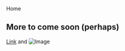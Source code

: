 Home
## More to come soon (perhaps)



[Link](https://github.com/vrutten) and ![Image](https://github.com/vrutten/vrutten.github.io/blob/master/src/test.png)
